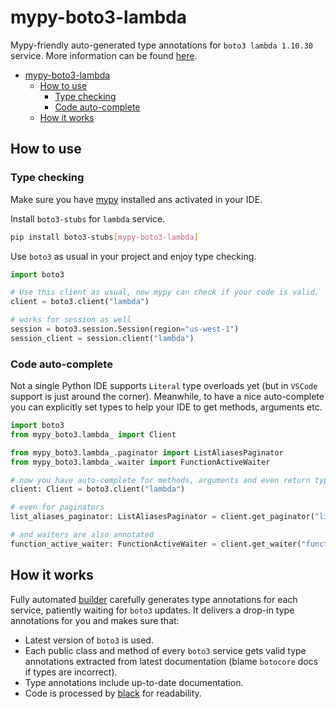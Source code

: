 # mypy-boto3-lambda

Mypy-friendly auto-generated type annotations for `boto3 lambda 1.10.30` service.
More information can be found [here](https://github.com/vemel/mypy_boto3).

- [mypy-boto3-lambda](#mypy-boto3-lambda)
  - [How to use](#how-to-use)
    - [Type checking](#type-checking)
    - [Code auto-complete](#code-auto-complete)
  - [How it works](#how-it-works)

## How to use

### Type checking

Make sure you have [mypy](https://github.com/python/mypy) installed ans activated in your IDE.

Install `boto3-stubs` for `lambda` service.

```bash
pip install boto3-stubs[mypy-boto3-lambda]
```

Use `boto3` as usual in your project and enjoy type checking.

```python
import boto3

# Use this client as usual, now mypy can check if your code is valid.
client = boto3.client("lambda")

# works for session as well
session = boto3.session.Session(region="us-west-1")
session_client = session.client("lambda")

```

### Code auto-complete

Not a single Python IDE supports `Literal` type overloads yet (but in `VSCode` support is just around the corner).
Meanwhile, to have a nice auto-complete you can explicitly set types to help your IDE to get methods, arguments etc.

```python
import boto3
from mypy_boto3.lambda_ import Client

from mypy_boto3.lambda_.paginator import ListAliasesPaginator
from mypy_boto3.lambda_.waiter import FunctionActiveWaiter

# now you have auto-complete for methods, arguments and even return types
client: Client = boto3.client("lambda")

# even for paginators
list_aliases_paginator: ListAliasesPaginator = client.get_paginator("list_aliases")

# and waiters are also annotated
function_active_waiter: FunctionActiveWaiter = client.get_waiter("function_active")
```

## How it works

Fully automated [builder](https://github.com/vemel/mypy_boto3) carefully generates
type annotations for each service, patiently waiting for `boto3` updates. It delivers
a drop-in type annotations for you and makes sure that:

- Latest version of `boto3` is used.
- Each public class and method of every `boto3` service gets valid type annotations
  extracted from latest documentation (blame `botocore` docs if types are incorrect).
- Type annotations include up-to-date documentation.
- Code is processed by [black](https://github.com/psf/black) for readability.